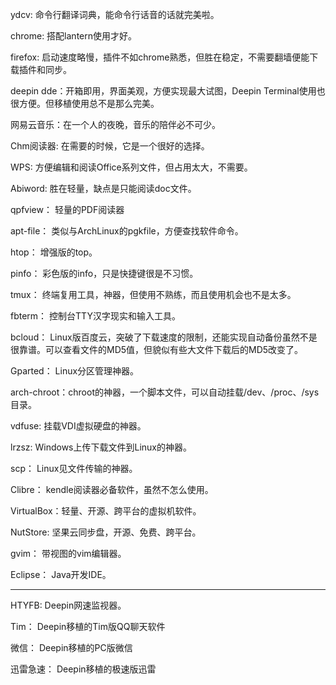 ydcv:       命令行翻译词典，能命令行话音的话就完美啦。

chrome:     搭配lantern使用才好。

firefox:    启动速度略慢，插件不如chrome熟悉，但胜在稳定，不需要翻墙便能下载插件和同步。

deepin dde：开箱即用，界面美观，方便实现最大试图，Deepin Terminal使用也很方便。但移植使用总不是那么完美。

网易云音乐：在一个人的夜晚，音乐的陪伴必不可少。

Chm阅读器:  在需要的时候，它是一个很好的选择。

WPS:        方便编辑和阅读Office系列文件，但占用太大，不需要。

Abiword:    胜在轻量，缺点是只能阅读doc文件。

qpfview：   轻量的PDF阅读器

apt-file：  类似与ArchLinux的pgkfile，方便查找软件命令。

htop：      增强版的top。

pinfo：     彩色版的info，只是快捷键很是不习惯。

tmux：      终端复用工具，神器，但使用不熟练，而且使用机会也不是太多。

fbterm：    控制台TTY汉字现实和输入工具。

bcloud：    Linux版百度云，突破了下载速度的限制，还能实现自动备份虽然不是很靠谱。可以查看文件的MD5值，但貌似有些大文件下载后的MD5改变了。

Gparted：   Linux分区管理神器。

arch-chroot：chroot的神器，一个脚本文件，可以自动挂载/dev、/proc、/sys目录。

vdfuse:     挂载VDI虚拟硬盘的神器。

lrzsz:      Windows上传下载文件到Linux的神器。

scp：       Linux见文件传输的神器。

Clibre：    kendle阅读器必备软件，虽然不怎么使用。

VirtualBox：轻量、开源、跨平台的虚拟机软件。

NutStore:   坚果云同步盘，开源、免费、跨平台。

gvim：      带视图的vim编辑器。

Eclipse：   Java开发IDE。


---
HTYFB:      Deepin网速监视器。

Tim：       Deepin移植的Tim版QQ聊天软件

微信：      Deepin移植的PC版微信

迅雷急速：  Deepin移植的极速版迅雷



